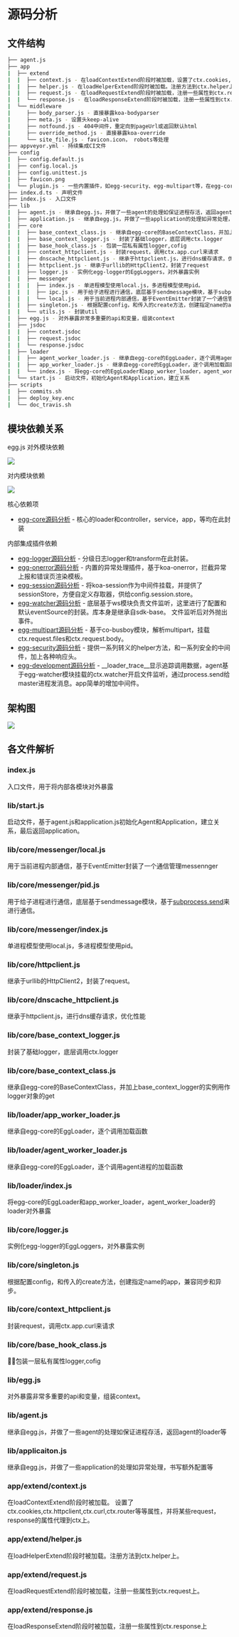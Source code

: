 # 源码分析

## 文件结构

``` bash
├── agent.js
├── app
|  ├── extend
|  |  ├── context.js - 在loadContextExtend阶段时被加载，设置了ctx.cookies,ctx.httpclient,ctx.curl,ctx.router等等属性，并将某些request，response的属性代理到ctx上。
|  |  ├── helper.js - 在loadHelperExtend阶段时被加载。注册方法到ctx.helper上
|  |  ├── request.js - 在loadRequestExtend阶段时被加载，注册一些属性到ctx.request上。
|  |  └── response.js - 在loadResponseExtend阶段时被加载，注册一些属性到ctx.response上
|  └── middleware
|     ├── body_parser.js - 直接暴露koa-bodyparser
|     ├── meta.js - 设置头keep-alive
|     ├── notfound.js - 404中间件，重定向到pageUrl或返回默认html
|     ├── override_method.js - 直接暴露koa-override
|     └── site_file.js - favicon.icon， robots等处理
├── appveyor.yml - 持续集成CI文件
├── config
|  ├── config.default.js
|  ├── config.local.js
|  ├── config.unittest.js
|  ├── favicon.png
|  └── plugin.js - 一些内置插件，如egg-security、egg-multipart等，在egg-core的loadPlugin阶段加载
├── index.d.ts - 声明文件
├── index.js - 入口文件
├── lib
|  ├── agent.js - 继承自egg.js，并做了一些agent的处理如保证进程存活，返回agent的loader等
|  ├── application.js - 继承自egg.js，并做了一些application的处理如异常处理，书写额外配置等
|  ├── core
|  |  ├── base_context_class.js - 继承自egg-core的BaseContextClass，并加上base_context_logger的实例用作logger对象的get
|  |  ├── base_context_logger.js - 封装了基础logger，底层调用ctx.logger
|  |  ├── base_hook_class.js - 包装一层私有属性logger,cofig
|  |  ├── context_httpclient.js - 封装request，调用ctx.app.curl来请求
|  |  ├── dnscache_httpclient.js - 继承于httpclient.js，进行dns缓存请求，优化性能
|  |  ├── httpclient.js - 继承于urllib的HttpClient2，封装了request
|  |  ├── logger.js - 实例化egg-logger的EggLoggers，对外暴露实例
|  |  ├── messenger
|  |  |  ├── index.js - 单进程模型使用local.js，多进程模型使用pid。
|  |  |  ├── ipc.js - 用于给子进程进行通信，底层基于sendmessage模块，基于subprocess.send来进行通信。
|  |  |  └── local.js - 用于当前进程内部通信，基于EventEmitter封装了一个通信管理messennger
|  |  ├── singleton.js - 根据配置config，和传入的create方法，创建指定name的app，兼容同步和异步。
|  |  └── utils.js - 封装util
|  ├── egg.js - 对外暴露非常多重要的api和变量，组装context
|  ├── jsdoc
|  |  ├── context.jsdoc
|  |  ├── request.jsdoc
|  |  └── response.jsdoc
|  ├── loader
|  |  ├── agent_worker_loader.js - 继承自egg-core的EggLoader，逐个调用agent进程的加载函数
|  |  ├── app_worker_loader.js - 继承自egg-core的EggLoader，逐个调用加载函数
|  |  └── index.js - 将egg-core的EggLoader和app_worker_loader，agent_worker_loader的loader对外暴露
|  └── start.js - 启动文件，初始化Agent和Application，建立关系
├── scripts
|  ├── commits.sh
|  ├── deploy_key.enc
|  └── doc_travis.sh
```

## 模块依赖关系

egg.js
对外模块依赖

![](./graphviz/egg.svg)

对内模块依赖

![](./graphviz/egg-inline.gv.svg)


核心依赖项

- [egg-core源码分析](https://github.com/FunnyLiu/egg-core/tree/readsource) - 核心的loader和controller，service，app，等均在此封装

内部集成插件依赖

- [egg-logger源码分析](https://github.com/FunnyLiu/egg-logger/tree/readsource) - 分级日志logger和transform在此封装。
- [egg-onerror源码分析](https://github.com/FunnyLiu/egg-onerror/tree/readsource) - 内置的异常处理插件，基于koa-onerror，拦截异常上报和错误页渲染模板。
- [egg-session源码分析](https://github.com/FunnyLiu/egg-session/tree/readsource) - 将koa-session作为中间件挂载，并提供了sessionStore，方便自定义存取器，供给config.session.store。
- [egg-watcher源码分析](https://github.com/FunnyLiu/egg-watcher/tree/readsource) - 底层基于ws模块负责文件监听，这里进行了配置和默认eventSource的封装。库本身是继承自sdk-base。 文件监听后对外抛出事件。
- [egg-multipart源码分析](https://github.com/FunnyLiu/egg-multipart/tree/readsource) - 基于co-busboy模块，解析multipart，挂载ctx.request.files和ctx.request.body。
- [egg-security源码分析](https://github.com/FunnyLiu/egg-security/tree/readsource) - 提供一系列转义的helper方法，和一系列安全的中间件，加上各种响应头。
- [egg-development源码分析](https://github.com/FunnyLiu/egg-development/tree/readsource) - __loader_trace__显示追踪调用数据，agent基于egg-watcher模块挂载的ctx.watcher开启文件监听，通过process.send给master进程发消息。app简单的增加中间件。



## 架构图

<img src="https://raw.githubusercontent.com/brizer/graph-bed/master/img/20190927111417.png"/>


## 各文件解析

### index.js

入口文件，用于将内部各模块对外暴露



### lib/start.js

启动文件，基于agent.js和application.js初始化Agent和Application，建立关系，最后返回application。



### lib/core/messenger/local.js

用于当前进程内部通信，基于EventEmitter封装了一个通信管理messennger


### lib/core/messenger/pid.js

用于给子进程进行通信，底层基于sendmessage模块，基于[subprocess.send](https://nodejs.org/dist/latest-v10.x/docs/api/child_process.html#child_process_subprocess_send_message_sendhandle_options_callback)来进行通信。


### lib/core/messenger/index.js

单进程模型使用local.js，多进程模型使用pid。


### lib/core/httpclient.js

继承于urllib的HttpClient2，封装了request。


### lib/core/dnscache_httpclient.js

继承于httpclient.js，进行dns缓存请求，优化性能


### lib/core/base_context_logger.js

封装了基础logger，底层调用ctx.logger



### lib/core/base_context_class.js

继承自egg-core的BaseContextClass，并加上base_context_logger的实例用作logger对象的get


### lib/loader/app_worker_loader.js

继承自egg-core的EggLoader，逐个调用加载函数



### lib/loader/agent_worker_loader.js

继承自egg-core的EggLoader，逐个调用agent进程的加载函数


### lib/loader/index.js

将egg-core的EggLoader和app_worker_loader，agent_worker_loader的loader对外暴露


### lib/core/logger.js

实例化egg-logger的EggLoggers，对外暴露实例


### lib/core/singleton.js

根据配置config，和传入的create方法，创建指定name的app，兼容同步和异步。


### lib/core/context_httpclient.js

封装request，调用ctx.app.curl来请求


### lib/core/base_hook_class.js

包装一层私有属性logger,cofig



### lib/egg.js

对外暴露非常多重要的api和变量，组装context。


### lib/agent.js

继承自egg.js，并做了一些agent的处理如保证进程存活，返回agent的loader等


### lib/applicaiton.js

继承自egg.js，并做了一些application的处理如异常处理，书写额外配置等


### app/extend/context.js

在loadContextExtend阶段时被加载。
设置了ctx.cookies,ctx.httpclient,ctx.curl,ctx.router等等属性，并将某些request，response的属性代理到ctx上。



### app/extend/helper.js

在loadHelperExtend阶段时被加载。注册方法到ctx.helper上。




### app/extend/request.js

在loadRequestExtend阶段时被加载，注册一些属性到ctx.request上。




### app/extend/response.js

在loadResponseExtend阶段时被加载，注册一些属性到ctx.response上


